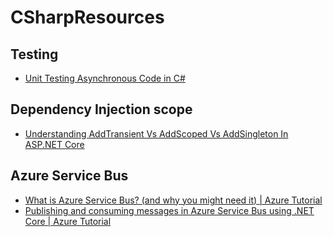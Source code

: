 # CSharpResources

## Testing
- [Unit Testing Asynchronous Code in C#](https://www.codeguru.com/csharp/asynchronous-code-c-sharp/)

## Dependency Injection scope
- [Understanding AddTransient Vs AddScoped Vs AddSingleton In ASP.NET Core](https://www.c-sharpcorner.com/article/understanding-addtransient-vs-addscoped-vs-addsingleton-in-asp-net-core/)

## Azure Service Bus
- [What is Azure Service Bus? (and why you might need it) | Azure Tutorial](https://www.youtube.com/watch?v=HrK1UlPBkEY)
- [Publishing and consuming messages in Azure Service Bus using .NET Core | Azure Tutorial](https://www.youtube.com/watch?v=gQ5P8WVpj30)
